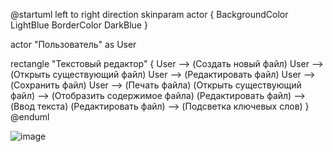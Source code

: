 @startuml
left to right direction
skinparam actor {
    BackgroundColor LightBlue
    BorderColor DarkBlue
}

actor "Пользователь" as User

rectangle "Текстовый редактор" {
    User --> (Создать новый файл)
    User --> (Открыть существующий файл)
    User --> (Редактировать файл)
    User --> (Сохранить файл)
    User --> (Печать файла)
    (Открыть существующий файл) --> (Отобразить содержимое файла)
    (Редактировать файл) --> (Ввод текста)
    (Редактировать файл) --> (Подсветка ключевых слов)
}
@enduml

![image](https://github.com/bondarenkosa11/pr1_Uml/assets/161125446/28455a7f-8341-4adf-9c36-6af1f89b3d13)

